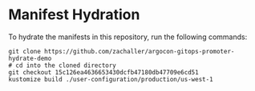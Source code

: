 # Manifest Hydration

To hydrate the manifests in this repository, run the following commands:

```shell
git clone https://github.com/zachaller/argocon-gitops-promoter-hydrate-demo
# cd into the cloned directory
git checkout 15c126ea4636653430dcfb47180db47709e6cd51
kustomize build ./user-configuration/production/us-west-1
```
